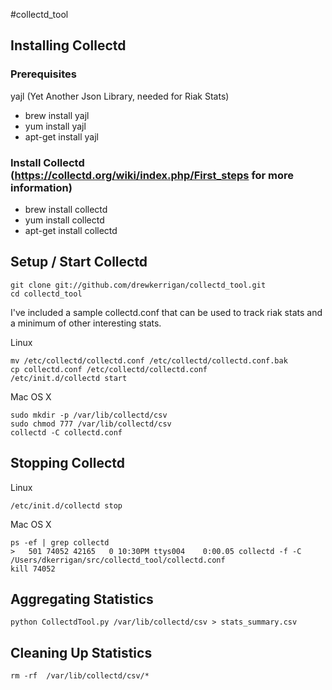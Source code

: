 #collectd_tool

## Installing Collectd

### Prerequisites
yajl (Yet Another Json Library, needed for Riak Stats)
* brew install yajl
* yum install yajl
* apt-get install yajl

### Install Collectd (https://collectd.org/wiki/index.php/First_steps for more information)
* brew install collectd
* yum install collectd
* apt-get install collectd

## Setup / Start Collectd

```
git clone git://github.com/drewkerrigan/collectd_tool.git
cd collectd_tool
```

I've included a sample collectd.conf that can be used to track riak stats and a minimum of other interesting stats.

Linux
```
mv /etc/collectd/collectd.conf /etc/collectd/collectd.conf.bak
cp collectd.conf /etc/collectd/collectd.conf
/etc/init.d/collectd start
```

Mac OS X
```
sudo mkdir -p /var/lib/collectd/csv
sudo chmod 777 /var/lib/collectd/csv
collectd -C collectd.conf
```

## Stopping Collectd
Linux
```
/etc/init.d/collectd stop
```

Mac OS X
```
ps -ef | grep collectd
>   501 74052 42165   0 10:30PM ttys004    0:00.05 collectd -f -C /Users/dkerrigan/src/collectd_tool/collectd.conf
kill 74052
```

## Aggregating Statistics

```
python CollectdTool.py /var/lib/collectd/csv > stats_summary.csv
```

## Cleaning Up Statistics

```
rm -rf  /var/lib/collectd/csv/*
```